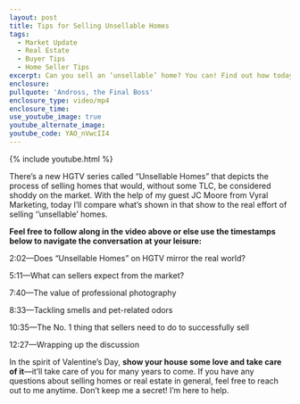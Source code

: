 ```yaml
---
layout: post
title: Tips for Selling Unsellable Homes
tags:
  - Market Update
  - Real Estate
  - Buyer Tips
  - Home Seller Tips
excerpt: Can you sell an ‘unsellable’ home? You can! Find out how today.
enclosure:
pullquote: 'Andross, the Final Boss'
enclosure_type: video/mp4
enclosure_time:
use_youtube_image: true
youtube_alternate_image:
youtube_code: YAO_nVwcII4
---
```


{% include youtube.html %}

There’s a new HGTV series called “Unsellable Homes” that depicts the process of selling homes that would, without some TLC, be considered shoddy on the market. With the help of my guest JC Moore from Vyral Marketing, today I’ll compare what’s shown in that show to the real effort of selling ‘’unsellable’ homes.

**Feel free to follow along in the video above or else use the timestamps below to navigate the conversation at your leisure:**

2:02—Does “Unsellable Homes” on HGTV mirror the real world?

5:11—What can sellers expect from the market?

7:40—The value of professional photography

8:33—Tackling smells and pet-related odors

10:35—The No. 1 thing that sellers need to do to successfully sell

12:27—Wrapping up the discussion

In the spirit of Valentine’s Day, **show your house some love and take care of it**—it’ll take care of you for many years to come. If you have any questions about selling homes or real estate in general, feel free to reach out to me anytime. Don’t keep me a secret\! I’m here to help.